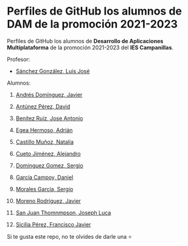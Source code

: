 # Perfiles de GitHub los alumnos de DAM de la promoción 2021-2023

Perfiles de GitHub los alumnos de **Desarrollo de Aplicaciones Multiplataforma** de la promoción 2021-2023 del **IES Campanillas**.

Profesor:

* [Sánchez González, Luis José](https://github.com/luisjosesanchez)

Alumnos:

1. [Andrés Domínguez, Javier](https://github.com/javierandresaluiescampanillas)
3. [Antúnez Pérez, David](https://github.com/DavidAntunezPerez)
4. [Benítez Ruíz, Jose Antonio](https://github.com/JoseAntonioBenitez)
5. [Egea Hermoso, Adrián](https://github.com/AdrianEgeaHermoso)
6. [Castillo Muñoz, Natalia](https://github.com/mnataliacm)
7. [Cueto Jiménez, Alejandro](https://github.com/AleCueto)
8. [Dominguez Gomez, Sergio](https://github.com/SergioDominguez15)
9. [García Campoy, Daniel](https://github.com/DanielGarciaCampoy)
13. [Morales García, Sergio](https://github.com/sergiomoralesgarcia)
15. [Moreno Rodríguez, Javier](https://github.com/Javiemr)

19. [San Juan Thomnmpson, Joseph Luca](https://github.com/JosephLucaSanJuan)
20. [Sicilia Pérez, Francisco Javier](https://github.com/FranSiciliaPerez)

Si te gusta este repo, no te olvides de darle una :star:


